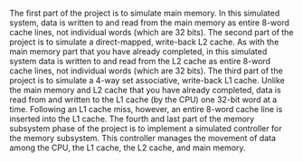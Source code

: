 The first part of the project is to simulate main memory. In this simulated system,
data is written to and read from the main memory as entire 8-word cache lines, not individual
words (which are 32 bits).
The second part of the project is to simulate a direct-mapped, write-back L2 cache. As with
the main memory part that you have already completed, in this simulated system data is written
to and read from the L2 cache as entire 8-word cache lines, not individual words (which are 32
bits).
The third part of the project is to simulate a 4-way set associative, write-back L1 cache.
Unlike the main memory and L2 cache that you have already completed, data is read from and
written to the L1 cache (by the CPU) one 32-bit word at a time. Following an L1 cache miss,
however, an entire 8-word cache line is inserted into the L1 cache.
The fourth and last part of the memory subsystem phase of the project is to implement a
simulated controller for the memory subsystem. This controller manages the movement of
data among the CPU, the L1 cache, the L2 cache, and main memory. 
